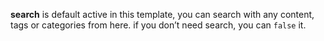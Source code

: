 **search** is default active in this template, you can search with any content, tags or categories from here. if you don’t need search, you can `false` it.